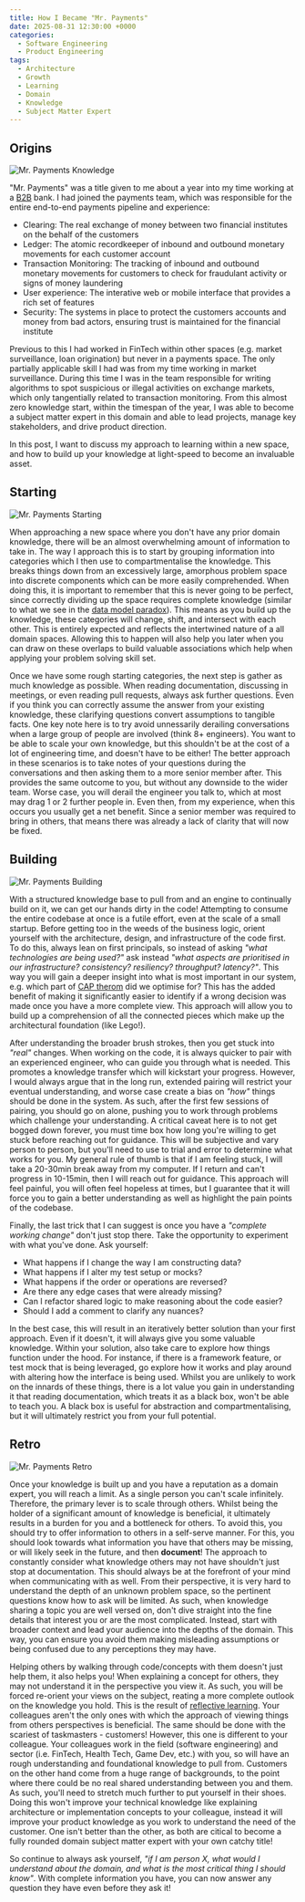 ```yaml
---
title: How I Became "Mr. Payments"
date: 2025-08-31 12:30:00 +0000
categories:
  - Software Engineering
  - Product Engineering
tags:
  - Architecture
  - Growth
  - Learning
  - Domain
  - Knowledge
  - Subject Matter Expert
---
```


## Origins

![Mr. Payments Knowledge](../assets/img/posts/2025-08-31-images/mr-payments-knowledge.png)

"Mr. Payments" was a title given to me about a year into my time working at a [B2B](https://en.wikipedia.org/wiki/Business-to-business) bank. I had joined the payments team, which was responsible for the entire end-to-end payments pipeline and experience:

* Clearing: The real exchange of money between two financial institutes on the behalf of the customers
* Ledger: The atomic recordkeeper of inbound and outbound monetary movements for each customer account
* Transaction Monitoring: The tracking of inbound and outbound monetary movements for customers to check for fraudulant activity or signs of money laundering
* User experience: The interative web or mobile interface that provides a rich set of features
* Security: The systems in place to protect the customers accounts and money from bad actors, ensuring trust is maintained for the financial institute

Previous to this I had worked in FinTech within other spaces (e.g. market surveillance, loan origination) but never in a payments space. The only partially applicable skill I had was from my time working in market surveillance. During this time I was in the team responsible for writing algorithms to spot suspicious or illegal activities on exchange markets, which only tangentially related to transaction monitoring. From this almost zero knowledge start, within the timespan of the year, I was able to become a subject matter expert in this domain and able to lead projects, manage key stakeholders, and drive product direction.

In this post, I want to discuss my approach to learning within a new space, and how to build up your knowledge at light-speed to become an invaluable asset.

## Starting

![Mr. Payments Starting](../assets/img/posts/2025-08-31-images/mr-payments-starting.png)

When approaching a new space where you don't have any prior domain knowledge, there will be an almost overwhelming amount of information to take in. The way I approach this is to start by grouping information into categories which I then use to compartmentalise the knowledge. This breaks things down from an excessively large, amorphous problem space into discrete components which can be more easily comprehended. When doing this, it is important to remember that this is never going to be perfect, since correctly dividing up the space requires complete knowledge (similar to what we see in the [data model paradox](../data-model-paradox)). This means as you build up the knowledge, these categories will change, shift, and intersect with each other. This is entirely expected and reflects the intertwined nature of a all domain spaces. Allowing this to happen will also help you later when you can draw on these overlaps to build valuable associations which help when applying your problem solving skill set.

Once we have some rough starting categories, the next step is gather as much knowledge as possible. When reading documentation, discussing in meetings, or even reading pull requests, always ask further questions. Even if you think you can correctly assume the answer from your existing knowledge, these clarifying questions convert assumptions to tangible facts. One key note here is to try avoid unnessarily derailing conversations when a large group of people are involved (think 8+ engineers). You want to be able to scale your own knowledge, but this shouldn't be at the cost of a lot of engineering time, and doesn't have to be either! The better approach in these scenarios is to take notes of your questions during the conversations and then asking them to a more senior member after. This provides the same outcome to you, but without any downside to the wider team. Worse case, you will derail the engineer you talk to, which at most may drag 1 or 2 further people in. Even then, from my experience, when this occurs you usually get a net benefit. Since a senior member was required to bring in others, that means there was already a lack of clarity that will now be fixed.

## Building

![Mr. Payments Building](../assets/img/posts/2025-08-31-images/mr-payments-building.png)

With a structured knowledge base to pull from and an engine to continually build on it, we can get our hands dirty in the code! Attempting to consume the entire codebase at once is a futile effort, even at the scale of a small startup. Before getting too in the weeds of the business logic, orient yourself with the architecture, design, and infrastructure of the code first. To do this, always lean on first principals, so instead of asking *"what technologies are being used?"* ask instead *"what aspects are prioritised in our infrastructure? consistency? resiliency? throughput? latency?"*. This way you will gain a deeper insight into what is most important in our system, e.g. which part of [CAP therom](https://en.wikipedia.org/wiki/CAP_theorem) did we optimise for? This has the added benefit of making it significantly easier to identify if a wrong decision was made once you have a more complete view. This approach will allow you to build up a comprehension of all the connected pieces which make up the architectural foundation (like Lego!).

After understanding the broader brush strokes, then you get stuck into *"real"* changes. When working on the code, it is always quicker to pair with an experienced engineer, who can guide you through what is needed. This promotes a knowledge transfer which will kickstart your progress. However, I would always argue that in the long run, extended pairing will restrict your eventual understanding, and worse case create a bias on *"how"* things should be done in the system. As such, after the first few sessions of pairing, you should go on alone, pushing you to work through problems which challenge your understanding. A critical caveat here is to not get bogged down forever, you must time box how long you're willing to get stuck before reaching out for guidance. This will be subjective and vary person to person, but you'll need to use to trial and error to determine what works for you. My general rule of thumb is that if I am feeling stuck, I will take a 20-30min break away from my computer. If I return and can't progress in 10-15min, then I will reach out for guidance. This approach will feel painful, you will often feel hopeless at times, but I guarantee that it will force you to gain a better understanding as well as highlight the pain points of the codebase.

Finally, the last trick that I can suggest is once you have a *"complete working change"* don't just stop there. Take the opportunity to experiment with what you've done. Ask yourself:

* What happens if I change the way I am constructing data?
* What happens if I alter my test setup or mocks?
* What happens if the order or operations are reversed?
* Are there any edge cases that were already missing?
* Can I refactor shared logic to make reasoning about the code easier?
* Should I add a comment to clarify any nuances?

In the best case, this will result in an iteratively better solution than your first approach. Even if it doesn't, it will always give you some valuable knowledge. Within your solution, also take care to explore how things function under the hood. For instance, if there is a framework feature, or test mock that is being leveraged, go explore how it works and play around with altering how the interface is being used. Whilst you are unlikely to work on the innards of these things, there is a lot value you gain in understanding it that reading documentation, which treats it as a black box, won't be able to teach you. A black box is useful for abstraction and compartmentalising, but it will ultimately restrict you from your full potential.

## Retro

![Mr. Payments Retro](../assets/img/posts/2025-08-31-images/mr-payments-retro.png)

Once your knowledge is built up and you have a reputation as a domain expert, you will reach a limit. As a single person you can't scale infinitely. Therefore, the primary lever is to scale through others. Whilst being the holder of a significant amount of knowledge is beneficial, it ultimately results in a burden for you and a bottleneck for others. To avoid this, you should try to offer information to others in a self-serve manner. For this, you should look towards what information you have that others may be missing, or will likely seek in the future, and then **document**! The approach to constantly consider what knowledge others may not have shouldn't just stop at documentation. This should always be at the forefront of your mind when communicating with as well. From their perspective, it is very hard to understand the depth of an unknown problem space, so the pertinent questions know how to ask will be limited. As such, when knowledge sharing a topic you are well versed on, don't dive straight into the fine details that interest you or are the most complicated. Instead, start with broader context and lead your audience into the depths of the domain. This way, you can ensure you avoid them making misleading assumptions or being confused due to any perceptions they may have.

Helping others by walking through code/concepts with them doesn't just help them, it also helps you! When explaining a concept for others, they may not understand it in the perspective you view it. As such, you will be forced re-orient your views on the subject, reating a more complete outlook on the knowledge you hold. This is the result of [reflective learning](https://en.wikipedia.org/wiki/Reflective_learning). Your colleagues aren't the only ones with which the approach of viewing things from others perspectives is beneficial. The same should be done with the scariest of taskmasters - customers! However, this one is different to your colleague. Your colleagues work in the field (software engineering) and sector (i.e. FinTech, Health Tech, Game Dev, etc.) with you, so will have an rough understanding and foundational knowledge to pull from. Customers on the other hand come from a huge range of backgrounds, to the point where there could be no real shared understanding between you and them. As such, you'll need to stretch much further to put yourself in their shoes. Doing this won't improve your technical knowledge like explaining architecture or implementation concepts to your colleague, instead it will improve your product knowledge as you work to understand the need of the customer. One isn't better than the other, as both are citical to become a fully rounded domain subject matter expert with your own catchy title!

So continue to always ask yourself, *"if I am person X, what would I understand about the domain, and what is the most critical thing I should know"*. With complete information you have, you can now answer any question they have even before they ask it!
